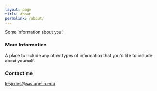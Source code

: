 ```yaml
---
layout: page
title: About
permalink: /about/
---
```


Some information about you!

### More Information

A place to include any other types of information that you'd like to include about yourself.

### Contact me

[lesjones@sas.upenn.edu](mailto:lesjones@sas.upenn.edu)
